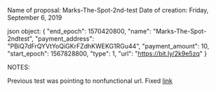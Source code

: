Name of proposal:  Marks-The-Spot-2nd-test
Date of creation:  Friday, September 6, 2019

json object:
{
"end_epoch":  1570420800,
"name":  "Marks-The-Spot-2ndtest",
"payment_address":  "PBiQ7dFrQYVtYoQiGKrFZdhKWEKG1RGu44",
"payment_amount":  10,
"start_epoch":  1567828800,
"type":  1,
"url":  "https://bit.ly/2k9e5zq"
}

NOTES:

Previous test was pointing to nonfunctional url.  Fixed [link](https://bit.ly/2k9e5zq/) 
